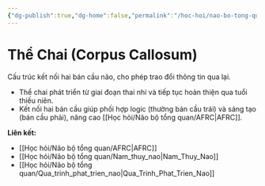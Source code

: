 ```yaml
---
{"dg-publish":true,"dg-home":false,"permalink":"/hoc-hoi/nao-bo-tong-quan/the-chai/","dgPassFrontmatter":true,"noteIcon":"","updated":"2025-01-14T22:28:17.155+07:00"}
---
```


# Thể Chai (Corpus Callosum)

Cấu trúc kết nối hai bán cầu não, cho phép trao đổi thông tin qua lại.

- Thể chai phát triển từ giai đoạn thai nhi và tiếp tục hoàn thiện qua tuổi thiếu niên.
- Kết nối hai bán cầu giúp phối hợp logic (thường bán cầu trái) và sáng tạo (bán cầu phải), nâng cao [[Học hỏi/Não bộ tổng quan/AFRC\|AFRC]].

**Liên kết:**
- [[Học hỏi/Não bộ tổng quan/AFRC\|AFRC]]
- [[Học hỏi/Não bộ tổng quan/Nam_thuy_nao\|Nam_Thuy_Nao]]
- [[Học hỏi/Não bộ tổng quan/Qua_trinh_phat_trien_nao\|Qua_Trinh_Phat_Trien_Nao]]
